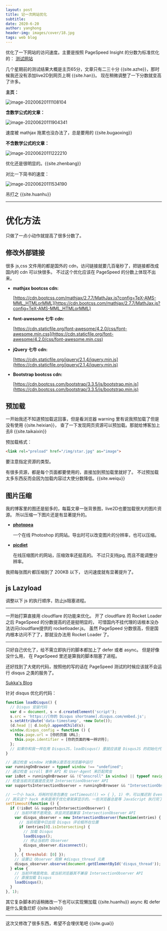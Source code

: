 ```yaml
---
layout: post
title: 记一次网站优化
subtitle: 
date: 2020-6-20
author: yanghong
header-img: images/cover/18.jpg
tags: web blog 
---
```


优化了一下网站的访问速度。主要是按照 PageSpeed Insight 的分数为标准优化的：
[测试网站](https://developers.google.com/speed/pagespeed/insights/?url=)

几个星期前的测试结果大概是主页65分，文章只有二三十分 {{site.azhe}}，那时候我还没有添加live2D到网页上啊 {{site.han}}。
现在稍微调整了一下分数就变高了许多。

**主页：**

![image-20200620111108104](/images/image-20200620111108104.png)

**含数学公式的文章：**

![image-20200620111904341](/images/image-20200620111904341.png)

速度被 mathjax 拖累也没办法了，总是要用的 {{site.bugaoxing}}

**不含数学公式的文章：**

![image-20200620111222210](/images/image-20200620111222210.png)

优化还是很明显的。{{site.zhenbang}}

对比一下简书的速度：

![image-20200620111534190](/images/image-20200620111534190.png)

吊打之 {{site.huanhu}}

---


# 优化方法

只做了一点小动作就提高了很多分数了。

## 修改外部链接

很多 js,css 文件用的都是国外的 cdn，访问链接就要几百毫秒了，把链接都改成国内的 cdn 可以快很多。
不过这个优化应该在 PageSpeed 的分数上体现不出来。

+   **mathjax bootcss cdn:**

	[https://cdn.bootcss.com/mathjax/2.7.7/MathJax.js?config=TeX-AMS-MML_HTMLorMML](https://cdn.bootcss.com/mathjax/2.7.7/MathJax.js?config=TeX-AMS-MML_HTMLorMML)

+	**font-awesome 七牛 cdn:**

	[https://cdn.staticfile.org/font-awesome/4.2.0/css/font-awesome.min.css](https://cdn.staticfile.org/font-awesome/4.2.0/css/font-awesome.min.css)

+   **jQuery 七牛 cdn:**

	[https://cdn.staticfile.org/jquery/2.1.4/jquery.min.js](https://cdn.staticfile.org/jquery/2.1.4/jquery.min.js)

+	**Bootstrap bootcss cdn:**

	[https://cdn.bootcss.com/bootstrap/3.3.5/js/bootstrap.min.js](https://cdn.bootcss.com/bootstrap/3.3.5/js/bootstrap.min.js)

## 预加载

一开始我还不知道预加载这回事，但是看浏览器 warning 里有说我预加载了但是没有使用 {{site.heixian}}，
查了一下发现网页资源可以预加载。那就给博客加上去8 {{site.taikaixin}}

预加载格式：

```html
<link rel="preload" href="/img/star.jpg" as="image">
```

要注意指定资源的类型。

有很多资源，都是每个页面都要使用的，直接加到预加载里就好了。
不过预加载太多东西反而会因为加载内容过大使分数降低。{{site.weiqu}}


## 图片压缩

我的博客里的图还是挺多的，每篇文章一张背景图，live2D也要加载很大的图片资源。
所以压缩一下图片还是有显著提升的。


+   **[photopea](https://www.photopea.com/)**

	一个在线 Photoshop 的网站。导出时可以改变图片的分辨率，也可以压缩。

+	**[picdiet](https://www.picdiet.com/zh-cn)**

	在线压缩图片的网站，压缩效率还挺高的。 不过只支持jpg,  而且不能调整分辨率。
	

我把每张图片都压缩到了 200KB 以下， 访问速度就有显著提升了。

## js Lazyload

调整以下 js 的执行顺序，防止js阻塞进程。

---

一开始打算直接用 cloudflare 的功能来优化。
开了 cloudflare 的 Rocket Loader 之后 PageSpeed 的分数提高的还是挺明显的，
可惜国内不挂代理的话根本没办法访问cloudflare提供的 rocketloader.js。 
虽然 PageSpeed 分数很高，但是国内根本访问不了了，那就没办法用 Rocket Loader 了。

---

只好自己优化了，给不需立即执行的脚本都加上了 defer 或者 async。 但是好像没什么用，
在 PageSpeed 里还是算我的脚本阻塞了进程。

还好找到了大佬的代码，按照他的写的话在 PageSpeed 测试的时候应该就不会运行 disqus
之类的服务了。

[Sukka's Blog](https://blog.skk.moe/post/prevent-disqus-from-slowing-your-site/)

针对 disqus 优化的代码：

```js
function loadDisqus() {
  // Disqus 安装代码
  var d = document, s = d.createElement('script');
  s.src = 'https://[你的 Disqus shortname].disqus.com/embed.js';
  s.setAttribute('data-timestamp', +new Date());
  (d.head || d.body).appendChild(s);
  window.disqus_config = function () {
    this.page.url = [你的页面 URL];
    this.page.identifier = [你的页面的唯一辨识符];
  };
  // 如果你和我一样在用 DisqusJS，loadDisqus() 里就应该是 DisqusJS 的初始化代码 new DisqusJS({...})
}

// 通过检查 window 对象确认是否在浏览器中运行
var runningOnBrowser = typeof window !== "undefined";
// 通过检查 scroll 事件 API 和 User-Agent 来匹配爬虫
var isBot = runningOnBrowser && !("onscroll" in window) || typeof navigator !== "undefined" && /(gle|ing|ro|msn)bot|crawl|spider|yand|duckgo/i.test(navigator.userAgent);
// 检查当前浏览器是否支持 IntersectionObserver API
var supportsIntersectionObserver = runningOnBrowser && "IntersectionObserver" in window;

// 一个小 hack，将耗时任务包裹在 setTimeout(() => { }, 1) 中，可以推迟到 Event Loop 的任务队列中、等待主调用栈清空后才执行，在绝大部分浏览器中都有效
// 其实这个 hack 本来是用于优化骨架屏显示的。一些浏览器总是等 JavaScript 执行完了才开始页面渲染，导致骨架屏起不到降低 FCP 的优化效果，所以通过 hack 将耗时函数放到骨架屏渲染完成后再进行。
setTimeout(function () {
  if (!isBot && supportsIntersectionObserver) {
    // 当前环境不是爬虫、并且浏览器兼容 IntersectionObserver API
    var disqus_observer = new IntersectionObserver(function(entries) {
      // 当前视窗中已出现 Disqus 评论框所在位置
      if (entries[0].isIntersecting) {
        // 加载 Disqus
        loadDisqus();
        // 停止当前的 Observer
        disqus_observer.disconnect();
      }
    }, { threshold: [0] });
    // 设置让 Observer 观察 #disqus_thread 元素
    disqus_observer.observe(document.getElementById('disqus_thread'));
  } else {
    // 当前环境是爬虫、或当前浏览器其不兼容 IntersectionObserver API
    // 直接加载 Disqus
    loadDisqus();
  }
}, 1);
```

其它复杂脚本的话稍微改一下也可以实现懒加载 {{site.huanhu}} 
async 和 defer 是什么臭鱼烂虾 {{site.bishi}}

---

这次又修改了很多东西，希望不会埋伏笔吧 {{site.guai}}
